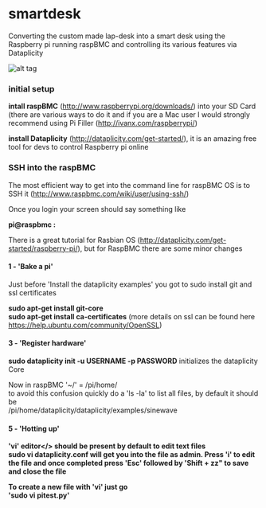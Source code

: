 smartdesk
=========

Converting the custom made lap-desk into a smart desk using the Raspberry pi running raspBMC and  controlling its various features via Dataplicity

![alt tag](https://raw.githubusercontent.com/vivek306/smartdesk/master/images/SetupEffects.jpg)

<h3>
initial setup
</h3>

<b>intall raspBMC</b> (http://www.raspberrypi.org/downloads/) into your SD Card (there are various ways to do it and if you are a Mac user I would strongly recommend using Pi Filler (http://ivanx.com/raspberrypi/) 


<b>install Dataplicity</b> (http://dataplicity.com/get-started/), it is an amazing free tool for devs to control Raspberry pi online

<h3>
SSH into the raspBMC
</h3>

The most efficient way to get into the command line for raspBMC OS is to SSH it (http://www.raspbmc.com/wiki/user/using-ssh/)

Once you login your screen should say something like  

<b>pi@raspbmc :</b>

There is a great tutorial for Rasbian OS (http://dataplicity.com/get-started/raspberry-pi/), but for RaspBMC there are some minor changes 

<h4>1 - 'Bake a pi'</h4>

Just before 'Install the dataplicity examples' you got to sudo install git and ssl certificates

<b>sudo apt-get install git-core</b>  
<b>sudo apt-get install ca-certificates</b> (more details on ssl can be found here https://help.ubuntu.com/community/OpenSSL)

<h4>3 - 'Register hardware'</h4>

<b>sudo dataplicity init -u USERNAME -p PASSWORD</b> initializes the dataplicity Core  

Now in raspBMC '~/' = /pi/home/  
to avoid this confusion quickly do a 'ls -la' to list all files, by default it should be  
/pi/home/dataplicity/dataplicity/examples/sinewave

<h4>5 - 'Hotting up'</h4>  

<b>'vi' editor</> should be present by default to edit text files  
<b>sudo vi dataplicity.conf</b> will get you into the file as admin. Press 'i' to edit the file and once completed press 'Esc' followed by 'Shift + zz" to save and close the file  

To create a new file with 'vi' just go  
<b>'sudo vi pitest.py'</b>

